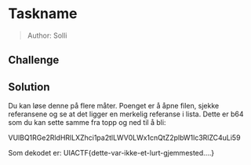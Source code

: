 # Taskname
> Author: Solli

## Challenge

## Solution

Du kan løse denne på flere måter. Poenget er å åpne filen, sjekke referansene og se at det ligger en merkelig referanse i lista. 
Dette er b64 som du kan sette samme fra topp og ned til å bli:

VUlBQ1RGe2RldHRlLXZhci1pa2tlLWV0LWx1cnQtZ2plbW1lc3RlZC4uLi59

Som dekodet er:
UIACTF{dette-var-ikke-et-lurt-gjemmested....}
